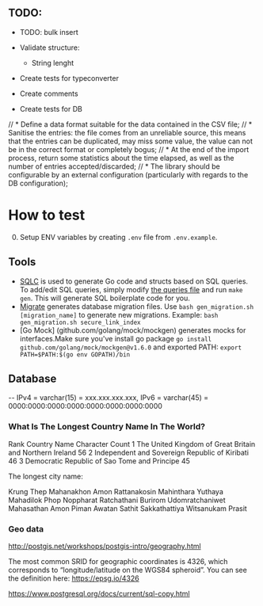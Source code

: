 ## TODO:

- TODO: bulk insert

- Validate structure:
    - String lenght
- Create tests for typeconverter
- Create comments
- Create tests for DB


// * Define a data format suitable for the data contained in the CSV file;
// * Sanitise the entries: the file comes from an unreliable source, this means that the entries can be duplicated, may miss some value, the value can not be in the correct format or completely bogus;
// * At the end of the import process, return some statistics about the time elapsed, as well as the number of entries accepted/discarded;
// * The library should be configurable by an external configuration (particularly with regards to the DB configuration);

# How to test

0. Setup ENV variables by creating `.env` file from `.env.example`.

## Tools
- [SQLC](https://sqlc.dev) is used to generate Go code and structs based on SQL queries. To add/edit SQL queries, simply modify [the queries file](internal/sqldb/queries.sql) and run `make gen`. This will generate SQL boilerplate code for you.
- [Migrate](https://github.com/golang-migrate/migrate) generates database migration files. Use `bash gen_migration.sh [migration_name]` to generate new migrations. Example: `bash gen_migration.sh secure_link_index`
- [Go Mock] (github.com/golang/mock/mockgen) generates mocks for interfaces.Make sure you've install go package `go install github.com/golang/mock/mockgen@v1.6.0` and exported PATH: `export PATH=$PATH:$(go env GOPATH)/bin`


## Database

-- IPv4 = varchar(15) = xxx.xxx.xxx.xxx, IPv6 = varchar(45) = 0000:0000:0000:0000:0000:0000:0000:0000

### What Is The Longest Country Name In The World?
Rank	Country Name	Character Count
1	The United Kingdom of Great Britain and Northern Ireland	56
2	Independent and Sovereign Republic of Kiribati	46
3	Democratic Republic of Sao Tome and Principe	45


The longest city name:

Krung Thep Mahanakhon Amon Rattanakosin Mahinthara Yuthaya Mahadilok Phop Noppharat Ratchathani Burirom Udomratchaniwet Mahasathan Amon Piman Awatan Sathit Sakkathattiya Witsanukam Prasit

### Geo data 

http://postgis.net/workshops/postgis-intro/geography.html

The most common SRID for geographic coordinates is 4326, which corresponds to “longitude/latitude on the WGS84 spheroid”. You can see the definition here: https://epsg.io/4326


https://www.postgresql.org/docs/current/sql-copy.html